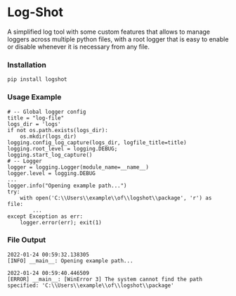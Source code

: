 # Log-Shot

A simplified log tool with some custom features that allows to manage loggers across multiple python files, with a root logger that is easy to enable or disable whenever it is necessary from any file.

### Installation
```
pip install logshot
```

### Usage Example
```
# -- Global logger config
title = "log-file"
logs_dir = 'logs'
if not os.path.exists(logs_dir):
    os.mkdir(logs_dir)
logging.config_log_capture(logs_dir, logfile_title=title)
logging.root_level = logging.DEBUG;
logging.start_log_capture()
# -- Logger
logger = logging.Logger(module_name=__name__)
logger.level = logging.DEBUG
...
logger.info("Opening example path...")
try:
    with open('C:\\Users\\example\\of\\logshot\\package', 'r') as file:
        ...
except Exception as err:
    logger.error(err); exit(1)
```

### File Output
```
2022-01-24 00:59:32.138305
[INFO] __main__: Opening example path...

2022-01-24 00:59:40.446509
[ERROR] __main__: [WinError 3] The system cannot find the path specified: 'C:\\Users\\example\\of\\logshot\\package'
```
